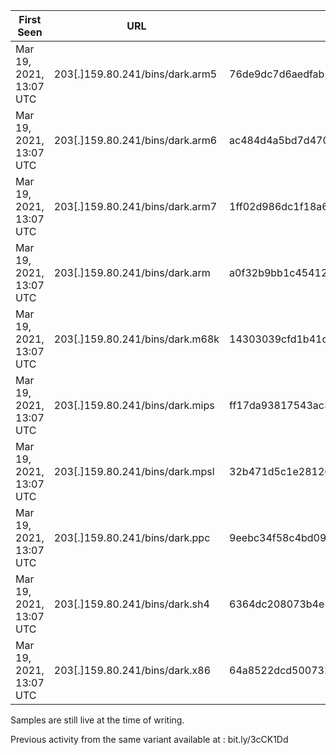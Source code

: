 | First Seen | URL | SHA256 |
|---|---|---|
|Mar 19, 2021, 13:07 UTC | 203[.]159.80.241/bins/dark.arm5 | 76de9dc7d6aedfab1062ad2a739e97a4e58773c41e37aa732861ac4ead745da7|
|Mar 19, 2021, 13:07 UTC | 203[.]159.80.241/bins/dark.arm6 | ac484d4a5bd7d470d4345f167ff9c9e79f2bee949460948989a7f20e5e3181c4|
|Mar 19, 2021, 13:07 UTC | 203[.]159.80.241/bins/dark.arm7 | 1ff02d986dc1f18a65d133786eba16ee7c614e9dbdd3fbc78129ec0918633e8a|
|Mar 19, 2021, 13:07 UTC | 203[.]159.80.241/bins/dark.arm | a0f32b9bb1c45412bf10f87e2344cd9fff5b405032d1e1be7fb92922c0918ffd|
|Mar 19, 2021, 13:07 UTC | 203[.]159.80.241/bins/dark.m68k | 14303039cfd1b41c90e767cf3f549ac8854f659e13db4a1d0cf93c632cc43612|
|Mar 19, 2021, 13:07 UTC | 203[.]159.80.241/bins/dark.mips | ff17da93817543ac3d8fa8dc150ceaafd03ad89bb4a4218dfa8da4cbd21037bd|
|Mar 19, 2021, 13:07 UTC | 203[.]159.80.241/bins/dark.mpsl | 32b471d5c1e28126f09ed7516cce79653cb2e316009f8e213194f436823cd227|
|Mar 19, 2021, 13:07 UTC | 203[.]159.80.241/bins/dark.ppc | 9eebc34f58c4bd09c242214a8d6ac26e51367d0d2d1b862d79d7ac84a6952148|
|Mar 19, 2021, 13:07 UTC | 203[.]159.80.241/bins/dark.sh4 | 6364dc208073b4e5194741ee5a0f53435d0550e640e85368835a1e1118fcc92e|
|Mar 19, 2021, 13:07 UTC | 203[.]159.80.241/bins/dark.x86 | 64a8522dcd5007323bdd1d4e255029c6b9ba47535cb3a668894cf504e3e5c043|

Samples are still live at the time of writing.

Previous activity from the same variant available at : bit.ly/3cCK1Dd
